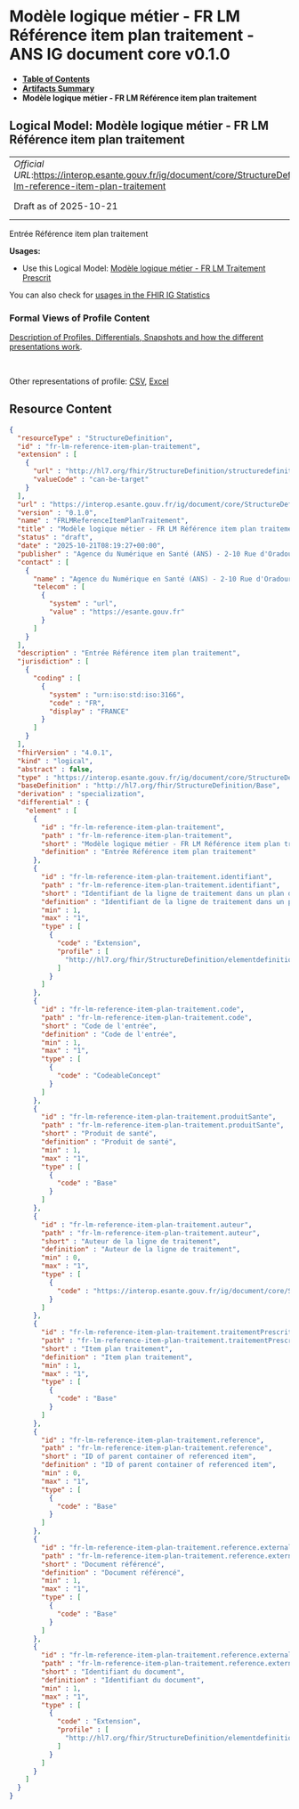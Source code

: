 # Modèle logique métier - FR LM Référence item plan traitement - ANS IG document core v0.1.0

* [**Table of Contents**](toc.md)
* [**Artifacts Summary**](artifacts.md)
* **Modèle logique métier - FR LM Référence item plan traitement**

## Logical Model: Modèle logique métier - FR LM Référence item plan traitement 

| | |
| :--- | :--- |
| *Official URL*:https://interop.esante.gouv.fr/ig/document/core/StructureDefinition/fr-lm-reference-item-plan-traitement | *Version*:0.1.0 |
| Draft as of 2025-10-21 | *Computable Name*:FRLMReferenceItemPlanTraitement |

 
Entrée Référence item plan traitement 

**Usages:**

* Use this Logical Model: [Modèle logique métier - FR LM Traitement Prescrit](StructureDefinition-fr-lm-traitement-prescrit.md)

You can also check for [usages in the FHIR IG Statistics](https://packages2.fhir.org/xig/ans.document.fr.core|current/StructureDefinition/fr-lm-reference-item-plan-traitement)

### Formal Views of Profile Content

 [Description of Profiles, Differentials, Snapshots and how the different presentations work](http://build.fhir.org/ig/FHIR/ig-guidance/readingIgs.html#structure-definitions). 

 

Other representations of profile: [CSV](StructureDefinition-fr-lm-reference-item-plan-traitement.csv), [Excel](StructureDefinition-fr-lm-reference-item-plan-traitement.xlsx) 



## Resource Content

```json
{
  "resourceType" : "StructureDefinition",
  "id" : "fr-lm-reference-item-plan-traitement",
  "extension" : [
    {
      "url" : "http://hl7.org/fhir/StructureDefinition/structuredefinition-type-characteristics",
      "valueCode" : "can-be-target"
    }
  ],
  "url" : "https://interop.esante.gouv.fr/ig/document/core/StructureDefinition/fr-lm-reference-item-plan-traitement",
  "version" : "0.1.0",
  "name" : "FRLMReferenceItemPlanTraitement",
  "title" : "Modèle logique métier - FR LM Référence item plan traitement",
  "status" : "draft",
  "date" : "2025-10-21T08:19:27+00:00",
  "publisher" : "Agence du Numérique en Santé (ANS) - 2-10 Rue d'Oradour-sur-Glane, 75015 Paris",
  "contact" : [
    {
      "name" : "Agence du Numérique en Santé (ANS) - 2-10 Rue d'Oradour-sur-Glane, 75015 Paris",
      "telecom" : [
        {
          "system" : "url",
          "value" : "https://esante.gouv.fr"
        }
      ]
    }
  ],
  "description" : "Entrée Référence item plan traitement",
  "jurisdiction" : [
    {
      "coding" : [
        {
          "system" : "urn:iso:std:iso:3166",
          "code" : "FR",
          "display" : "FRANCE"
        }
      ]
    }
  ],
  "fhirVersion" : "4.0.1",
  "kind" : "logical",
  "abstract" : false,
  "type" : "https://interop.esante.gouv.fr/ig/document/core/StructureDefinition/fr-lm-reference-item-plan-traitement",
  "baseDefinition" : "http://hl7.org/fhir/StructureDefinition/Base",
  "derivation" : "specialization",
  "differential" : {
    "element" : [
      {
        "id" : "fr-lm-reference-item-plan-traitement",
        "path" : "fr-lm-reference-item-plan-traitement",
        "short" : "Modèle logique métier - FR LM Référence item plan traitement",
        "definition" : "Entrée Référence item plan traitement"
      },
      {
        "id" : "fr-lm-reference-item-plan-traitement.identifiant",
        "path" : "fr-lm-reference-item-plan-traitement.identifiant",
        "short" : "Identifiant de la ligne de traitement dans un plan de traitement",
        "definition" : "Identifiant de la ligne de traitement dans un plan de traitement",
        "min" : 1,
        "max" : "1",
        "type" : [
          {
            "code" : "Extension",
            "profile" : [
              "http://hl7.org/fhir/StructureDefinition/elementdefinition-identifier"
            ]
          }
        ]
      },
      {
        "id" : "fr-lm-reference-item-plan-traitement.code",
        "path" : "fr-lm-reference-item-plan-traitement.code",
        "short" : "Code de l'entrée",
        "definition" : "Code de l'entrée",
        "min" : 1,
        "max" : "1",
        "type" : [
          {
            "code" : "CodeableConcept"
          }
        ]
      },
      {
        "id" : "fr-lm-reference-item-plan-traitement.produitSante",
        "path" : "fr-lm-reference-item-plan-traitement.produitSante",
        "short" : "Produit de santé",
        "definition" : "Produit de santé",
        "min" : 1,
        "max" : "1",
        "type" : [
          {
            "code" : "Base"
          }
        ]
      },
      {
        "id" : "fr-lm-reference-item-plan-traitement.auteur",
        "path" : "fr-lm-reference-item-plan-traitement.auteur",
        "short" : "Auteur de la ligne de traitement",
        "definition" : "Auteur de la ligne de traitement",
        "min" : 0,
        "max" : "1",
        "type" : [
          {
            "code" : "https://interop.esante.gouv.fr/ig/document/core/StructureDefinition/fr-lm-auteur"
          }
        ]
      },
      {
        "id" : "fr-lm-reference-item-plan-traitement.traitementPrescrit",
        "path" : "fr-lm-reference-item-plan-traitement.traitementPrescrit",
        "short" : "Item plan traitement",
        "definition" : "Item plan traitement",
        "min" : 1,
        "max" : "1",
        "type" : [
          {
            "code" : "Base"
          }
        ]
      },
      {
        "id" : "fr-lm-reference-item-plan-traitement.reference",
        "path" : "fr-lm-reference-item-plan-traitement.reference",
        "short" : "ID of parent container of referenced item",
        "definition" : "ID of parent container of referenced item",
        "min" : 0,
        "max" : "1",
        "type" : [
          {
            "code" : "Base"
          }
        ]
      },
      {
        "id" : "fr-lm-reference-item-plan-traitement.reference.externalDocument",
        "path" : "fr-lm-reference-item-plan-traitement.reference.externalDocument",
        "short" : "Document référencé",
        "definition" : "Document référencé",
        "min" : 1,
        "max" : "1",
        "type" : [
          {
            "code" : "Base"
          }
        ]
      },
      {
        "id" : "fr-lm-reference-item-plan-traitement.reference.externalDocument.identifiant",
        "path" : "fr-lm-reference-item-plan-traitement.reference.externalDocument.identifiant",
        "short" : "Identifiant du document",
        "definition" : "Identifiant du document",
        "min" : 1,
        "max" : "1",
        "type" : [
          {
            "code" : "Extension",
            "profile" : [
              "http://hl7.org/fhir/StructureDefinition/elementdefinition-identifier"
            ]
          }
        ]
      }
    ]
  }
}

```
